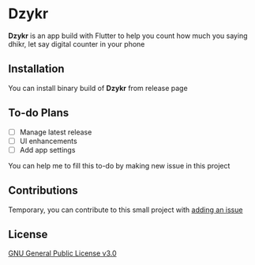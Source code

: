 # Dzykr

**Dzykr** is an app build with Flutter to help you count how much you saying dhikr, let say digital counter in your phone

## Installation
You can install binary build of **Dzykr** from release page

## To-do Plans
- [ ] Manage latest release
- [ ] UI enhancements
- [ ] Add app settings

You can help me to fill this to-do by making new issue in this project

## Contributions
Temporary, you can contribute to this small project with [adding an issue](https://gitlab.com/Anifyuli/dzykr/-/issues)

## License
[GNU General Public License v3.0](https://choosealicense.com/licenses/gpl-3.0/)